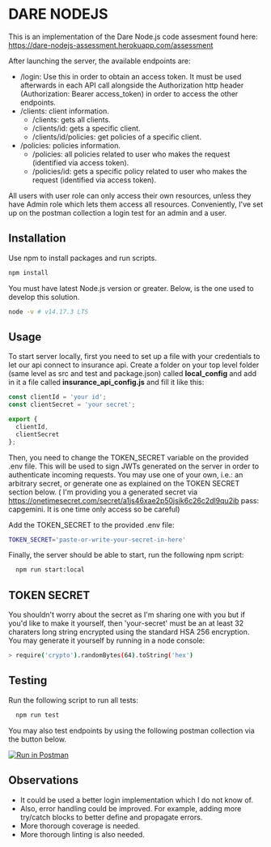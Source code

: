 # DARE NODEJS

This is an implementation of the Dare Node.js code assesment found here: https://dare-nodejs-assessment.herokuapp.com/assessment

After launching the server, the available endpoints are:
  - /login: Use this in order to obtain an access token. It must be used afterwards in each API call alongside the Authorization http header (Authorization: Bearer access_token) in order to access the other endpoints.
  - /clients: client information.
    - /clients: gets all clients.
    - /clients/id: gets a specific client.
    - /clients/id/policies: get policies of a specific client.
  - /policies: policies information.
    - /policies: all policies related to user who makes the request (identified via access token).
    - /policies/id: gets a specific policy related to user who makes the request (identified via access token).


All users with user role can only access their own resources, unless they have Admin role which lets them access all resources. Conveniently, I've set up on the postman collection a login test for an admin and a user.

## Installation

Use npm to install packages and run scripts.

```bash
npm install 
```

You must have latest Node.js version or greater. Below, is the one used to develop this solution.

```bash
node -v # v14.17.3 LTS
```

## Usage

To start server locally, first you need to set up a file with your credentials to let our api connect to insurance api. Create a folder on your top level folder (same level as src and test and package.json) called **local_config** and add in it a file called **insurance_api_config.js** and fill it like this:

```javascript
const clientId = 'your id';
const clientSecret = 'your secret';

export {
  clientId, 
  clientSecret
};
```

Then, you need to change the TOKEN_SECRET variable on the provided .env file. This will be used to sign JWTs generated on the server in order to authenticate incoming requests. 
You may use one of your own, i.e.: an arbitrary secret, or generate one as explained on the TOKEN SECRET section below. 
( I'm providing you a generated secret via https://onetimesecret.com/secret/a1js46xae2p50jsik6c26c2dl9qu2ib pass: capgemini. It is one time only access so be careful)

Add the TOKEN_SECRET to the provided .env file:

```bash
TOKEN_SECRET='paste-or-write-your-secret-in-here'
```

Finally, the server should be able to start, run the following npm script:

```bash
  npm run start:local
```

## TOKEN SECRET

You shouldn't worry about the secret as I'm sharing one with you but if you'd like to make it yourself, then 'your-secret' must be an at least 32 charaters long string encrypted using the standard HSA 256 encryption. 
You may generate it yourself by running in a node console:

```bash
> require('crypto').randomBytes(64).toString('hex') 
```

## Testing

Run the following script to run all tests:

```bash
  npm run test
```

You may also test endpoints by using the following postman collection via the button below.

[![Run in Postman](https://run.pstmn.io/button.svg)](https://app.getpostman.com/run-collection/12742692-f0b89d5f-ec15-4319-a2af-41f7e4345659?action=collection%2Ffork&collection-url=entityId%3D12742692-f0b89d5f-ec15-4319-a2af-41f7e4345659%26entityType%3Dcollection%26workspaceId%3D29de48db-6433-4a17-8a3f-0cdad1161a1b#?env%5Bdare%20environment%5D=W3sia2V5IjoidG9rZW4iLCJ2YWx1ZSI6IiIsImVuYWJsZWQiOnRydWV9XQ==)

## Observations

- It could be used a better login implementation which I do not know of.
- Also, error handling could be improved. For example, adding more try/catch blocks to better define and propagate errors.
- More thorough coverage is needed.
- More thorough linting is also needed.
